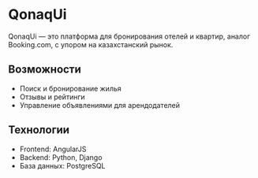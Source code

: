 # QonaqUi

QonaqUi — это платформа для бронирования отелей и квартир, аналог Booking.com, с упором на казахстанский рынок.


## Возможности
- Поиск и бронирование жилья
- Отзывы и рейтинги
- Управление объявлениями для арендодателей


## Технологии
- Frontend: AngularJS
- Backend: Python, Django
- База данных: PostgreSQL 

